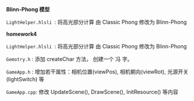**Blinn-Phong 模型**

`LightHelper.hlsli `:  将高光部分计算 由 Classic Phong 修改为 Blinn-Phong

**homework4** 

`LightHelper.hlsli `:  将高光部分计算 由 Classic Phong 修改为 Blinn-Phong

`Gemotry.h` : 添加 createChar 方法， 创建一个 冯 字。

`GameApp.h` : 增加若干属性：相机位置(viewPos), 相机朝向(viewRot), 光源开关(lightSwitch)
等

`GameApp.cpp`: 修改 UpdateScene(), DrawScene(), InitResource() 等内容
